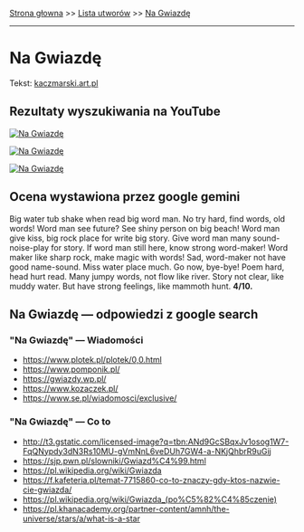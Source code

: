 [Strona głowna](../index.md) >> [Lista utworów](../list.md) >> [Na Gwiazdę](315.md)

---

# Na Gwiazdę

Tekst: [kaczmarski.art.pl](https://www.kaczmarski.art.pl/tworczosc/wiersze/na-gwiazde/)

## Rezultaty wyszukiwania na YouTube

[![Na Gwiazdę](http://img.youtube.com/vi/8B73e9WFiPY/0.jpg)](https://www.youtube.com/watch?v=8B73e9WFiPY "Jacek Kaczmarski - Rycerze Okrągłego Stołu - YouTube")

[![Na Gwiazdę](http://img.youtube.com/vi/NneugXQBI5k/0.jpg)](https://www.youtube.com/watch?v=NneugXQBI5k "Jacek Kaczmarski - Pieriestrojka w KGB - YouTube")

[![Na Gwiazdę](http://img.youtube.com/vi/eOnvCirztHk/0.jpg)](https://www.youtube.com/watch?v=eOnvCirztHk "Zegar - YouTube")

## Ocena wystawiona przez google gemini

Big water tub shake when read big word man. No try hard, find words, old words! Word man see future? See shiny person on big beach! Word man give kiss, big rock place for write big story. Give word man many sound-noise-play for story. If word man still here, know strong word-maker! Word maker like sharp rock, make magic with words! Sad, word-maker not have good name-sound. Miss water place much. Go now, bye-bye! Poem hard, head hurt read. Many jumpy words, not flow like river. Story not clear, like muddy water. But have strong feelings, like mammoth hunt. **4/10.**


## Na Gwiazdę — odpowiedzi z google search

### "Na Gwiazdę" — Wiadomości

 - <https://www.plotek.pl/plotek/0,0.html>
 - <https://www.pomponik.pl/>
 - <https://gwiazdy.wp.pl/>
 - <https://www.kozaczek.pl/>
 - <https://www.se.pl/wiadomosci/exclusive/>

### "Na Gwiazdę" — Co to

 - <http://t3.gstatic.com/licensed-image?q=tbn:ANd9GcSBqxJv1osog1W7-FqQNypdy3dN3Rs10MU-gVmNnL6veDUh7GW4-a-NKjQhbrR9uGij>
 - <https://sjp.pwn.pl/slowniki/Gwiazd%C4%99.html>
 - <https://pl.wikipedia.org/wiki/Gwiazda>
 - <https://f.kafeteria.pl/temat-7715860-co-to-znaczy-gdy-ktos-nazwie-cie-gwiazda/>
 - <https://pl.wikipedia.org/wiki/Gwiazda_(po%C5%82%C4%85czenie)>
 - <https://pl.khanacademy.org/partner-content/amnh/the-universe/stars/a/what-is-a-star>

